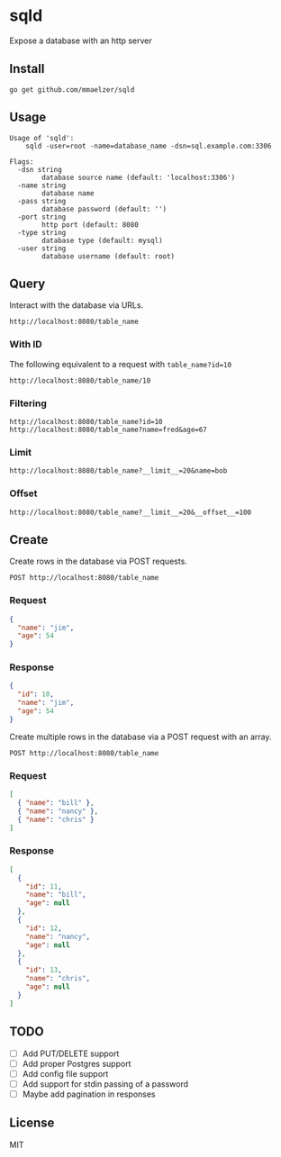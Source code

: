 sqld
====

Expose a database with an http server

Install
-------
```
go get github.com/mmaelzer/sqld
```

Usage
-----
```
Usage of 'sqld':
	sqld -user=root -name=database_name -dsn=sql.example.com:3306

Flags:
  -dsn string
    	database source name (default: 'localhost:3306')
  -name string
    	database name
  -pass string
    	database password (default: '')
  -port string
    	http port (default: 8080
  -type string
    	database type (default: mysql)
  -user string
    	database username (default: root)
```

Query
-----
Interact with the database via URLs.
```
http://localhost:8080/table_name
```

### With ID
The following equivalent to a request with `table_name?id=10`
```
http://localhost:8080/table_name/10
```

### Filtering
```
http://localhost:8080/table_name?id=10
http://localhost:8080/table_name?name=fred&age=67
```
### Limit
```
http://localhost:8080/table_name?__limit__=20&name=bob
```

### Offset
```
http://localhost:8080/table_name?__limit__=20&__offset__=100
```

Create
------
Create rows in the database via POST requests.
```
POST http://localhost:8080/table_name
```
### Request
```json
{
  "name": "jim",
  "age": 54
}
```

### Response
```json
{
  "id": 10,
  "name": "jim",
  "age": 54
}
```

Create multiple rows in the database via a POST request with an array.
```
POST http://localhost:8080/table_name
```
### Request
```json
[
  { "name": "bill" },
  { "name": "nancy" },
  { "name": "chris" }
]
```
### Response
```json
[
  {
    "id": 11,
    "name": "bill",
    "age": null
  },
  {
    "id": 12,
    "name": "nancy",
    "age": null
  },
  {
    "id": 13,
    "name": "chris",
    "age": null
  }
]
```

TODO
----
- [ ] Add PUT/DELETE support
- [ ] Add proper Postgres support
- [ ] Add config file support
- [ ] Add support for stdin passing of a password
- [ ] Maybe add pagination in responses

License
-------
MIT
